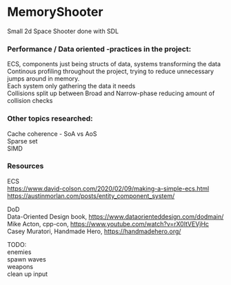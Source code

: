 # MemoryShooter
Small 2d Space Shooter done with SDL 

### Performance / Data oriented -practices in the project:   
ECS, components just being structs of data, systems transforming the data  
Continous profiling throughout the project, trying to reduce unnecessary jumps around in memory.  
Each system only gathering the data it needs  
Collisions split up between Broad and Narrow-phase reducing amount of collision checks  

### Other topics researched:  
Cache coherence - SoA vs AoS  
Sparse set  
SIMD  

### Resources
ECS  
https://www.david-colson.com/2020/02/09/making-a-simple-ecs.html  
https://austinmorlan.com/posts/entity_component_system/  

DoD  
Data-Oriented Design book, https://www.dataorienteddesign.com/dodmain/  
Mike Acton, cpp-con, https://www.youtube.com/watch?v=rX0ItVEVjHc  
Casey Muratori, Handmade Hero, https://handmadehero.org/  

TODO:  
enemies  
spawn waves    
weapons  
clean up input  
